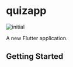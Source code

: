 # quizapp

![initial](https://user-images.githubusercontent.com/61446585/81689661-7445f080-9495-11ea-96cc-b1c9a49489f9.png)


A new Flutter application.

## Getting Started


